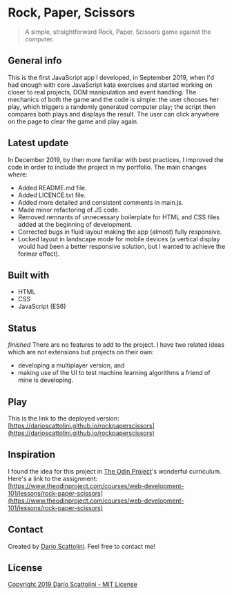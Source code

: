 # Rock, Paper, Scissors
> A simple, straightforward Rock, Paper, Scissors game against the computer. 

## General info
This is the first JavaScript app I developed, in September 2019, when I'd had enough with core JavaScript kata exercises and started working on closer to real projects, DOM manipulation and event handling.
The mechanics of both the game and the code is simple: the user chooses her play, which triggers a randomly generated computer play; the script then compares both plays and displays the result. The user can click anywhere on the page to clear the game and play again.

## Latest update
In December 2019, by then more familiar with best practices, I improved the code in order to include the project in my portfolio. The main changes where:
* Added README.md file.
* Added LICENCE.txt file.
* Added more detailed and consistent comments in main.js.
* Made minor refactoring of JS code.
* Removed remnants of unnecessary boilerplate for HTML and CSS files added at the beginning of development.
* Corrected bugs in fluid layout making the app (almost) fully responsive.
* Locked layout in landscape mode for mobile devices (a vertical display would had been a better responsive solution, but I wanted to achieve the former effect).

## Built with
* HTML
* CSS
* JavaScript (ES6)

## Status
_finished_
There are no features to add to the project. 
I have two related ideas which are not extensions but projects on their own: 
* developing a multiplayer version, and
* making use of the UI to test machine learning algorithms a friend of mine is developing.

## Play
This is the link to the deployed version: [https://darioscattolini.github.io/rockpaperscissors](https://darioscattolini.github.io/rockpaperscissors)

## Inspiration
I found the idea for this project in [The Odin Project](https://www.theodinproject.com)'s wonderful curriculum. Here's a link to the assignment: [https://www.theodinproject.com/courses/web-development-101/lessons/rock-paper-scissors](https://www.theodinproject.com/courses/web-development-101/lessons/rock-paper-scissors)

## Contact
Created by [Darío Scattolini](https://darioscattolini.github.io). Feel free to contact me!

## License
[Copyright 2019 Darío Scattolini - MIT License](./LICENSE.txt])
